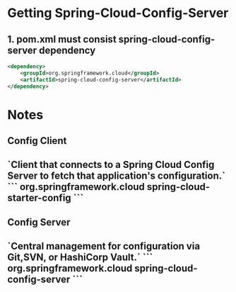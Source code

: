 # Getting Spring-Cloud-Config-Server

## 1. pom.xml must consist spring-cloud-config-server dependency
```xml
<dependency>
    <groupId>org.springframework.cloud</groupId>
    <artifactId>spring-cloud-config-server</artifactId>
</dependency>
```



# Notes
<h2>Config Client<h2/>
`Client that connects to a Spring Cloud Config Server to fetch that application's configuration.`
```
<dependency>
    <groupId>org.springframework.cloud</groupId>
    <artifactId>spring-cloud-starter-config</artifactId>
</dependency>
```



<h2>Config Server<h2/>
`Central management for configuration via Git,SVN, or HashiCorp Vault.`
```
<dependency>
    <groupId>org.springframework.cloud</groupId>
    <artifactId>spring-cloud-config-server</artifactId>
</dependency>
```